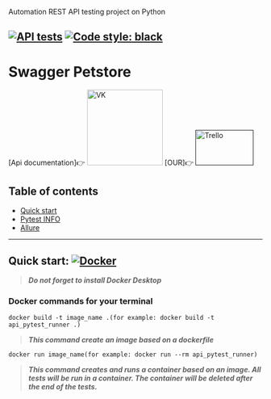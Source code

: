 Automation REST API testing project on Python

[![API tests](https://github.com/ivanovajulika/Api_Petstore/actions/workflows/action.yml/badge.svg)](https://github.com/ivanovajulika/Api_Petstore/actions/workflows/action.yml)
[![Code style: black](https://img.shields.io/badge/code%20style-black-000000.svg)](https://github.com/psf/black)
---
#  Swagger Petstore

[Api documentation]👉
[<img src="https://upload.wikimedia.org/wikipedia/commons/thumb/f/f3/VK_Compact_Logo_%282021-present%29.svg/1200px-VK_Compact_Logo_%282021-present%29.svg.png" alt='VK' width="150" height="150">](https://dev.vk.com/reference)
[OUR]👉
[<img src="https://logosmarken.com/wp-content/uploads/2021/03/Trello-Logo-650x366.png" alt='Trello' width="115" height="70">]()

## Table of contents
- [Quick start](#some-start)
- [Pytest INFO](#some-pytest)
- [Allure](#some-allure)

___
## Quick start:<a name="some-stat"></a> [![Docker](https://img.shields.io/badge/docker-website-brightgreen.svg?style=flat-square)](https://docs.docker.com/)

> ***Do not forget to install Docker Desktop***

### **Docker commands for your terminal**
    docker build -t image_name .(for example: docker build -t api_pytest_runner .)
> ***This command create an image based on a dockerfile***

    docker run image_name(for example: docker run --rm api_pytest_runner)
> ***This command creates and runs a container based on an image. 
All tests will be run in a container. The container will be deleted after the end of the tests.***